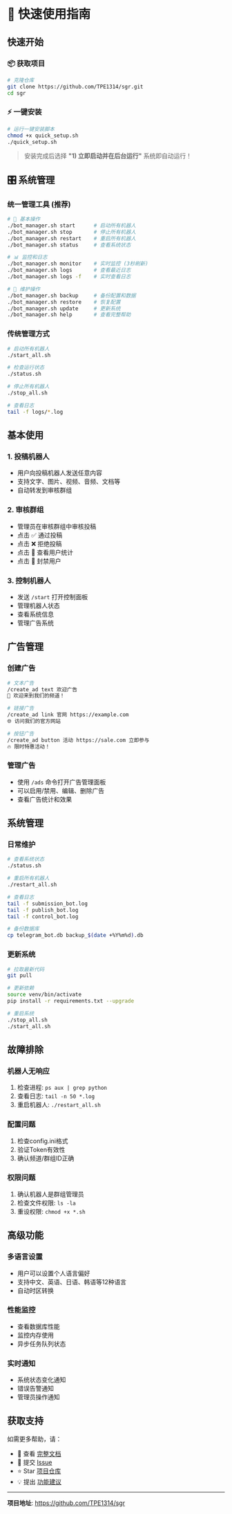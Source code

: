 # 🚀 快速使用指南

## 快速开始

### 📦 获取项目
```bash
# 克隆仓库
git clone https://github.com/TPE1314/sgr.git
cd sgr
```

### ⚡ 一键安装
```bash
# 运行一键安装脚本
chmod +x quick_setup.sh
./quick_setup.sh
```
> 安装完成后选择 **"1) 立即启动并在后台运行"** 系统即自动运行！

## 🎛️ 系统管理

### 统一管理工具 (推荐)
```bash
# 🚀 基本操作
./bot_manager.sh start      # 启动所有机器人
./bot_manager.sh stop       # 停止所有机器人
./bot_manager.sh restart    # 重启所有机器人
./bot_manager.sh status     # 查看系统状态

# 📊 监控和日志
./bot_manager.sh monitor    # 实时监控 (3秒刷新)
./bot_manager.sh logs       # 查看最近日志
./bot_manager.sh logs -f    # 实时查看日志

# 🔧 维护操作
./bot_manager.sh backup     # 备份配置和数据
./bot_manager.sh restore    # 恢复配置
./bot_manager.sh update     # 更新系统
./bot_manager.sh help       # 查看完整帮助
```

### 传统管理方式
```bash
# 启动所有机器人
./start_all.sh

# 检查运行状态  
./status.sh

# 停止所有机器人
./stop_all.sh

# 查看日志
tail -f logs/*.log
```

## 基本使用

### 1. 投稿机器人
- 用户向投稿机器人发送任意内容
- 支持文字、图片、视频、音频、文档等
- 自动转发到审核群组

### 2. 审核群组  
- 管理员在审核群组中审核投稿
- 点击 ✅ 通过投稿
- 点击 ❌ 拒绝投稿
- 点击 👤 查看用户统计
- 点击 🚫 封禁用户

### 3. 控制机器人
- 发送 `/start` 打开控制面板
- 管理机器人状态
- 查看系统信息
- 管理广告系统

## 广告管理

### 创建广告
```bash
# 文本广告
/create_ad text 欢迎广告
🎉 欢迎来到我们的频道！

# 链接广告  
/create_ad link 官网 https://example.com
🌐 访问我们的官方网站

# 按钮广告
/create_ad button 活动 https://sale.com 立即参与
🔥 限时特惠活动！
```

### 管理广告
- 使用 `/ads` 命令打开广告管理面板
- 可以启用/禁用、编辑、删除广告
- 查看广告统计和效果

## 系统管理

### 日常维护
```bash
# 查看系统状态
./status.sh

# 重启所有机器人
./restart_all.sh  

# 查看日志
tail -f submission_bot.log
tail -f publish_bot.log
tail -f control_bot.log

# 备份数据库
cp telegram_bot.db backup_$(date +%Y%m%d).db
```

### 更新系统
```bash
# 拉取最新代码
git pull

# 更新依赖
source venv/bin/activate
pip install -r requirements.txt --upgrade

# 重启系统
./stop_all.sh
./start_all.sh
```

## 故障排除

### 机器人无响应
1. 检查进程: `ps aux | grep python`
2. 查看日志: `tail -n 50 *.log`
3. 重启机器人: `./restart_all.sh`

### 配置问题
1. 检查config.ini格式
2. 验证Token有效性
3. 确认频道/群组ID正确

### 权限问题
1. 确认机器人是群组管理员
2. 检查文件权限: `ls -la`
3. 重设权限: `chmod +x *.sh`

## 高级功能

### 多语言设置
- 用户可以设置个人语言偏好
- 支持中文、英语、日语、韩语等12种语言
- 自动时区转换

### 性能监控
- 查看数据库性能
- 监控内存使用
- 异步任务队列状态

### 实时通知
- 系统状态变化通知
- 错误告警通知
- 管理员操作通知

## 获取支持

如需更多帮助，请：
- 📖 查看 [完整文档](https://github.com/TPE1314/sgr/blob/main/README.md)
- 🐛 提交 [Issue](https://github.com/TPE1314/sgr/issues) 
- ⭐ Star [项目仓库](https://github.com/TPE1314/sgr)
- 💡 提出 [功能建议](https://github.com/TPE1314/sgr/issues/new)

---

**项目地址**: https://github.com/TPE1314/sgr